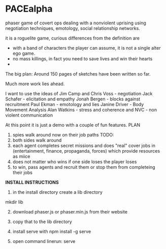 # PACEalpha
phaser game of covert ops dealing with a nonviolent uprising using negotiation techniques, emotology,
social relationship networks.

it is a roguelite game, curious differences from the definition are
- with a band of characters the player can assume, it is not a single alter ego game. 
- no mass killings, in fact you need to save lives and win their hearts
- 

The big plan:
Around 150 pages of sketches have been written so far.

Much more work lies ahead.

I want to use the ideas of 
Jim Camp and Chris Voss - negotiation
Jack Schafer - elicitation and empathy
Jonah Bergen - blocks against recruitment
Paul Ekman - emotology and lies
Janine Driver - Body Movement Analysis
Alan Watkins - stress and coherence 
and NVC - non violent communication



At this point it is just a demo with a couple of fun features.
PLAN 

1) spies walk around now on their job paths
TODO:
1) both sides walk around
2) each agent completes secret missions and does "real" cover jobs in 
    (entertainment, finance, propaganda, forces) which provide resources as miice
3) does not matter who wins if one side loses the player loses
4) to win, pass agents and recruit them or stop them from completeing their jobs

**INSTALL INSTRUCTIONS**

1) in the install directory create a lib directory

mkdir lib 

2) download 
phaser.js or phaser.min.js 
from their website 

3) copy that to the lib directory

4) install serve with
npm install -g serve
5) open command linerun:
serve 
